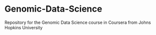 # Genomic-Data-Science
Repository for the Genomic Data Science course in Coursera from Johns Hopkins University
